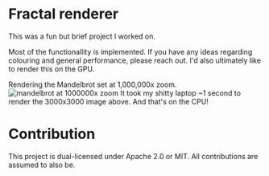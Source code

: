 # Fractal renderer

This was a fun but brief project I worked on.

Most of the functionallity is implemented.
If you have any ideas regarding colouring and general performance, please reach out.
I'd also ultimately like to render this on the GPU.

Rendering the Mandelbrot set at 1,000,000x zoom.
![mandelbrot at 1000000x zoom](screenshots/mandelbrot-1000000x.avif)
It took my shitty laptop ~1 second to render the 3000x3000 image above. And that's on the CPU!

# Contribution

This project is dual-licensed under Apache 2.0 or MIT.
All contributions are assumed to also be.
